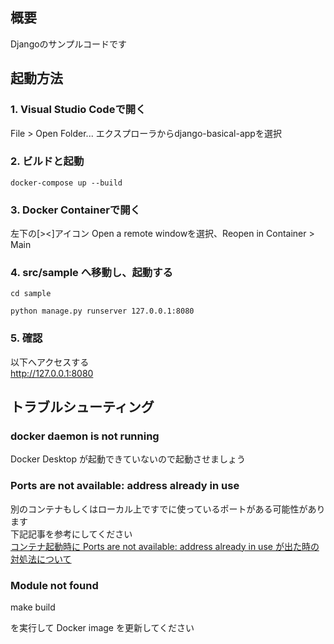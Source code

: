 ## 概要
Djangoのサンプルコードです

## 起動方法

### 1. Visual Studio Codeで開く  
File > Open Folder... エクスプローラからdjango-basical-appを選択

### 2. ビルドと起動  
```
docker-compose up --build
```

### 3. Docker Containerで開く  
左下の[><]アイコン Open a remote windowを選択、Reopen in Container > Main

### 4. src/sample へ移動し、起動する  
```
cd sample

python manage.py runserver 127.0.0.1:8080
```

### 5. 確認  
以下へアクセスする  
http://127.0.0.1:8080

## トラブルシューティング

### docker daemon is not running

Docker Desktop が起動できていないので起動させましょう

### Ports are not available: address already in use

別のコンテナもしくはローカル上ですでに使っているポートがある可能性があります
<br>
下記記事を参考にしてください
<br>
[コンテナ起動時に Ports are not available: address already in use が出た時の対処法について](https://qiita.com/shun198/items/ab6eca4bbe4d065abb8f)

### Module not found

make build

を実行して Docker image を更新してください
